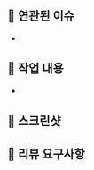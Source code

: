 ## 🔗 연관된 이슈

- 

## 📝 작업 내용
<!-- 이번 PR에서 작업한 내용을 간략히 설명해주세요(이미지 첨부 가능) -->

- 

## 📸 스크린샷


## 💬 리뷰 요구사항
<!-- 리뷰어가 특별히 봐주었으면 하는 부분이 있다면 작성해주세요 -->
